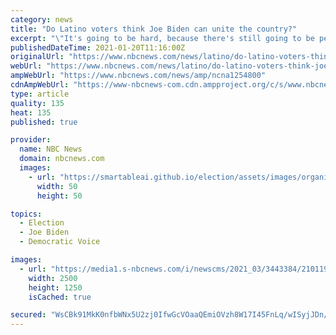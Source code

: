 ```yaml
---
category: news
title: "Do Latino voters think Joe Biden can unite the country?"
excerpt: "\"It's going to be hard, because there's still going to be people that think the election was a fraud,\" said Yumaira Saavedra of Pennsylvania."
publishedDateTime: 2021-01-20T11:16:00Z
originalUrl: "https://www.nbcnews.com/news/latino/do-latino-voters-think-joe-biden-can-unite-country-n1254800"
webUrl: "https://www.nbcnews.com/news/latino/do-latino-voters-think-joe-biden-can-unite-country-n1254800"
ampWebUrl: "https://www.nbcnews.com/news/amp/ncna1254800"
cdnAmpWebUrl: "https://www-nbcnews-com.cdn.ampproject.org/c/s/www.nbcnews.com/news/amp/ncna1254800"
type: article
quality: 135
heat: 135
published: true

provider:
  name: NBC News
  domain: nbcnews.com
  images:
    - url: "https://smartableai.github.io/election/assets/images/organizations/nbcnews.com-50x50.jpg"
      width: 50
      height: 50

topics:
  - Election
  - Joe Biden
  - Democratic Voice

images:
  - url: "https://media1.s-nbcnews.com/i/newscms/2021_03/3443384/210119-washington-capitol-inauguration-prep-2x1-ac-1055p_febc111051f1ce6e390fc8d524eb2182.jpg"
    width: 2500
    height: 1250
    isCached: true

secured: "WsCBk91MkK0nfbWNx5U2zj0IfwGcVOaaQEmiOVzh8W17I45FnLq/wISyjJDn/gx7tn1b1eGgB6pnCyi0JRvFMWNa1VLOQTJ4t8lqjYmmG1kKM4WVZJrkjZB3SfaSK/It48cugr9zLrbYA3SgCwDqHVFwXsBXcfjS5ZKZxkG5rgfGolhrt/J3bGOw0lKYRUKcASFNt1/dHsklVs7/Do7OVQHG2bfZYEeYBzEoqVmZoqpWq1brd+QVaMLjQAnMXPY25rGhl+XN1Q1DB3C4v/JeGhjPPEM2544rtgDtcvwr3/ugaC/Sc1Ef3T74SoLCiot9zxK+tSavVc7A4JGRNP37yXRhadA/q1kXxYWIf0G4Y6M=;FHOKzvgT4UUR0YPWT9TAsA=="
---
```


